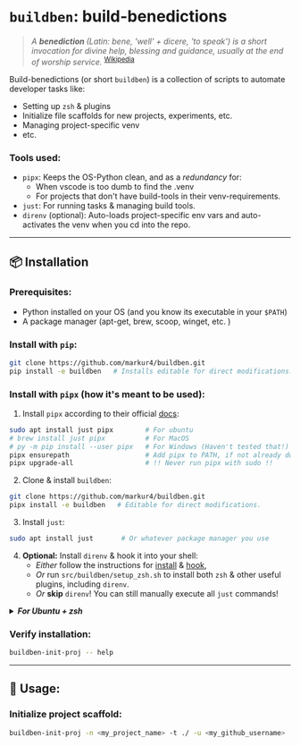 # `buildben`: build-benedictions

<blockquote> <i> A <b> benediction </b>(Latin: bene, 'well' + dicere, 'to speak') is a short invocation for divine help, blessing and guidance, usually at the end of worship service. </i> <sup> <a href="https://en.wikipedia.org/wiki/Benediction"> Wikipedia </a></sup> </blockquote>

Build-benedictions (or short `buildben`) is a collection of scripts to automate developer tasks like:

- Setting up `zsh` & plugins
- Initialize file scaffolds for new projects, experiments, etc.
- Managing project-specific venv
- etc.

### Tools used:
- `pipx`: Keeps the OS-Python clean, and as a *redundancy* for:
  - When vscode is too dumb to find the .venv
  - For projects that don't have build-tools in their venv-requirements. 
- `just`: For running tasks & managing build tools.
- `direnv` (optional): Auto-loads project-specific env vars and auto-activates the venv when you cd into the repo.

<hr>

## 📦 Installation

### Prerequisites:
- Python installed on your OS (and you know its executable in your `$PATH`)
- A package manager (apt-get, brew, scoop, winget, etc. )

### Install with `pip`:
```bash
git clone https://github.com/markur4/buildben.git
pip install -e buildben   # Installs editable for direct modifications.
```

### Install with `pipx` (how it's meant to be used):

1. Install `pipx` according to their official [docs](https://pipx.pypa.io/stable/installation/):
```bash
sudo apt install just pipx        # For ubuntu
# brew install just pipx          # For MacOS
# py -m pip install --user pipx   # For Windows (Haven't tested that!)
pipx ensurepath                   # Add pipx to PATH, if not already done
pipx upgrade-all                  # !! Never run pipx with sudo !!
```

2. Clone & install `buildben`:
```bash
git clone https://github.com/markur4/buildben.git
pipx install -e buildben   # Editable for direct modifications.
```

3. Install `just`:
```bash
sudo apt install just       # Or whatever package manager you use
```


4. **Optional:** Install `direnv` & hook it into your shell: 
   - *Either* follow the instructions for [install](https://direnv.net/docs/installation.html) & [hook](https://direnv.net/docs/hook.html),
   - *Or* run `src/buildben/setup_zsh.sh` to install both `zsh` & other useful plugins, including `direnv`.
   - *Or* **skip** `direnv`! You can still manually execute all `just` commands!
<details><summary> <i><b>  For Ubuntu + zsh </b></i>  </summary>
<blockquote>

```bash
# === Install & hook direnv for Ubuntu + zsh =============
sudo apt install direnv
# Add direnv plugin (or just the hook) if missing
RCFILE="${ZDOTDIR:-$HOME}/.zshrc" # Respect ZDOTDIR if user set it
if ! grep -q 'direnv ' "$RCFILE"; then
    sed -i 's/^plugins=(/plugins=(direnv /' "$RCFILE"
fi
# Fallback: Ensure the hook line is present even without the plugin
if ! grep -q 'direnv hook zsh' "$RCFILE"; then
    echo 'eval "$(direnv hook zsh)"' >>"$RCFILE"
fi
```
</blockquote></details>

### Verify installation:
```bash
buildben-init-proj -- help
```

<hr>

## 🚀 Usage:
### Initialize project scaffold:
```bash
buildben-init-proj -n <my_project_name> -t ./ -u <my_github_username>
```





